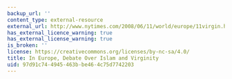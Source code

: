 ```yaml
---
backup_url: ''
content_type: external-resource
external_url: http://www.nytimes.com/2008/06/11/world/europe/11virgin.html?pagewanted=all
has_external_licence_warning: true
has_external_license_warning: true
is_broken: ''
license: https://creativecommons.org/licenses/by-nc-sa/4.0/
title: In Europe, Debate Over Islam and Virginity
uid: 97d91c74-4945-463b-be46-4c75d7742203
---
```

